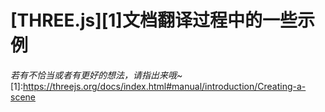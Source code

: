# [THREE.js][1]文档翻译过程中的一些示例 #
_若有不恰当或者有更好的想法，请指出来哦~_
[1]:https://threejs.org/docs/index.html#manual/introduction/Creating-a-scene